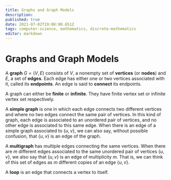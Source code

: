 ```yaml
---
title: Graphs and Graph Models
description: 
published: true
date: 2021-07-02T19:08:00.651Z
tags: computer-science, mathematics, discrete-mathematics
editor: markdown
---
```


# Graphs and Graph Models

A **graph** $G=(V, E)$ consists of $V$, a nonempty set of **vertices** (or **nodes**) and $E$, a set of **edges**. Each edge has either one or two vertices associated with it, called its **endpoints**. An edge is said to **connect** its endpoints.

A graph can either be **finite** or **infinite**. They have finite vertex set or infinite vertex set respectively.

A **simple graph** is one in which each edge connects two different vertices and where no two edges connect the same pair of vertices. In this kind of graph, each edge is associated to an unordered pair of vertices, and no other edge is associated to this same edge. 
When there is an edge of a simple graph associated to $\{u, v\}$, we can also say, without possible confusion, that $\{u, v\}$ is an edge of the graph.


A **multigraph** has multiple edges connecting the same vertices. When there are $m$ different edges associated to the same unordered pair of vertices $\{u, v\}$, we also say that $\{u, v\}$ is an edge of multiplicity $m .$ That is, we can think of this set of edges as $m$ different copies of an edge $\{u, v\}$.

A **loop** is an edge that connects a vertex to itself.